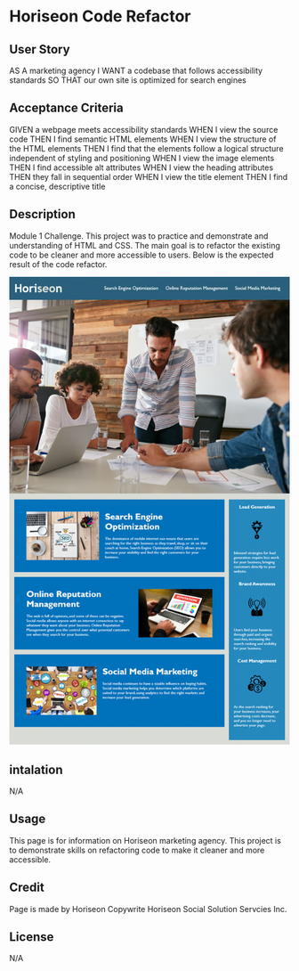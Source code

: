 # Horiseon Code Refactor 

## User Story 
AS A marketing agency
I WANT a codebase that follows accessibility standards
SO THAT our own site is optimized for search engines

## Acceptance Criteria
GIVEN a webpage meets accessibility standards
WHEN I view the source code
THEN I find semantic HTML elements
WHEN I view the structure of the HTML elements
THEN I find that the elements follow a logical structure independent of styling and positioning
WHEN I view the image elements
THEN I find accessible alt attributes
WHEN I view the heading attributes
THEN they fall in sequential order
WHEN I view the title element
THEN I find a concise, descriptive title


## Description
Module 1 Challenge. This project was to practice and demonstrate and understanding of HTML and CSS. The main goal is to refactor the existing code to be cleaner and more accessible to users. Below is the expected result of the code refactor. 

![Web Page Demo](./Develop/assets/images/page-demo.png)


## intalation 
N/A

## Usage
This page is for information on Horiseon marketing agency.
This project is to demonstrate skills on refactoring code to make it cleaner and more accessible. 

## Credit
Page is made by Horiseon
Copywrite Horiseon Social Solution Servcies Inc. 

## License
N/A

